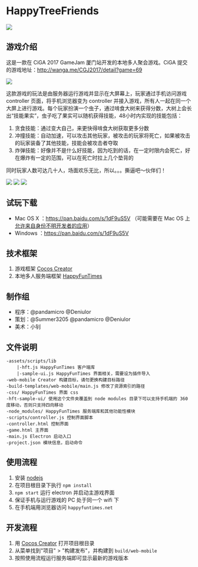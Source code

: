 # HappyTreeFriends

![](CiGA_logo.png)

## 游戏介绍

这是一款在 CiGA 2017 GameJam 厦门站开发的本地多人聚会游戏。CiGA 提交的游戏地址：http://wanga.me/CGJ2017/detail?game=69

![](HappyTreeFriends.jpg)

这款游戏的玩法是由服务器运行游戏并显示在大屏幕上，玩家通过手机访问游戏 controller 页面，将手机浏览器变为 controller 并接入游戏，所有人一起在同一个大屏上进行游戏。每个玩家扮演一个虫子，通过啃食大树来获得分数，大树上会长出“技能果实”，虫子吃了果实可以随机获得技能，48小时内实现的技能包括：

1. 贪食技能：通过变大自己，来更快得啃食大树获取更多分数
2. 冲撞技能：自动加速，可以攻击其他玩家，被攻击的玩家将死亡，如果被攻击的玩家装备了其他技能，技能会被攻击者夺取
3. 炸弹技能：好像并不是什么好技能，因为吃到的话，在一定时限内会死亡，好在爆炸有一定的范围，可以在死亡时拉上几个垫背的

同时玩家人数可达几十人，场面欢乐无比，所以。。。撕逼吧～伙伴们！

![](./screenshot/screen-shot-4.png)
![](./screenshot/show1.jpg)
![](./screenshot/show2.jpg)

## 试玩下载

- Mac OS X ：https://pan.baidu.com/s/1dF9uS5V （可能需要在 Mac OS 上[允许来自身份不明开发者的应用](https://support.apple.com/kb/PH25088?locale=zh_CN&viewlocale=zh_CN)）
- Windows ：https://pan.baidu.com/s/1dF9uS5V

## 技术框架

1. 游戏框架 [Cocos Creator](http://www.cocos.com/creator)
2. 本地多人服务端框架 [HappyFunTimes](http://docs.happyfuntimes.net/)

## 制作组

- 程序：@pandamicro @Deniulor
- 策划：@Summer3205 @pandamicro @Deniulor
- 美术：小钊

## 文件说明

```
-assets/scripts/lib
    |-hft.js HappyFunTimes 客户端库
    |-sample-ui.js HappyFunTimes 界面相关，需要设为插件导入
-web-mobile Creator 构建目标，请勿更换构建目标路径
-build-templates/web-mobile/main.js 修改了资源索引的路径
-css/ HappyFunTimes 界面 css
-hft-sample-ui/ 使用这个文件夹覆盖到 node modules 目录下可以支持手机端的 360 度移动，否则只支持四向移动
-node_modules/ HappyFunTimes 服务端库和其他功能性模块
-scripts/controller.js 控制界面脚本
-controller.html 控制界面
-game.html 主界面
-main.js Electron 启动入口
-project.json 模块信息，启动命令
```

## 使用流程

1. 安装 [nodejs](https://nodejs.org/)
2. 在项目根目录下执行 `npm install`
3. `npm start` 运行 electron 并启动主游戏界面
4. 保证手机与运行游戏的 PC 处于同一个 wifi 下
4. 在手机端用浏览器访问 `happyfuntimes.net`

## 开发流程

1. 用 [Cocos Creator](http://www.cocos.com/creator) 打开项目根目录
2. 从菜单找到"项目" > "构建发布"，并构建到 `build/web-mobile`
3. 按照使用流程运行服务端即可显示最新的游戏版本